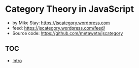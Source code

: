 # Category Theory in JavaScript

- by Mike Stay: https://jscategory.wordpress.com
- feed: https://jscategory.wordpress.com/feed/
- Source code: https://github.com/metaweta/jscategory


## TOC

- [Intro](https://jscategory.wordpress.com/2012/03/28/experiment-2/)
